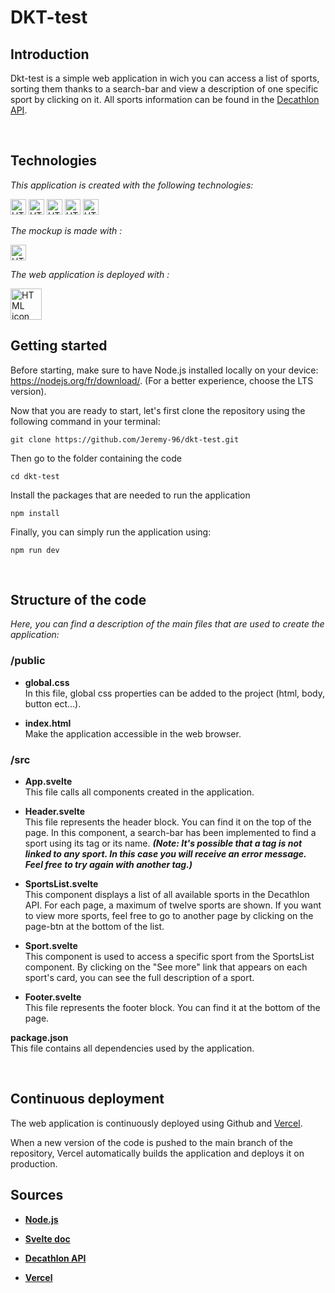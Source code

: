 # **DKT-test**

## **Introduction** 

Dkt-test is a simple web application in wich you can access a list of sports, sorting them thanks to a search-bar and view a description of one specific sport by clicking on it. All sports information can be found in the [Decathlon API](https://developers.decathlon.com/products/sports/docs).

<br>

## **Technologies**

*This application is created with the following technologies:*

<img src="https://user-images.githubusercontent.com/25181517/192158954-f88b5814-d510-4564-b285-dff7d6400dad.png" alt="HTML icon" style="width: 25px" />
<img src="https://user-images.githubusercontent.com/25181517/183898674-75a4a1b1-f960-4ea9-abcb-637170a00a75.png" alt="HTML icon" style="width: 25px" />
<img src="https://user-images.githubusercontent.com/25181517/117447155-6a868a00-af3d-11eb-9cfe-245df15c9f3f.png" alt="HTML icon" style="width: 25px" />
<img src="https://user-images.githubusercontent.com/25181517/121401671-49102800-c959-11eb-9f6f-74d49a5e1774.png" alt="HTML icon" style="width: 25px" />
<img src="https://upload.wikimedia.org/wikipedia/commons/thumb/1/1b/Svelte_Logo.svg/1200px-Svelte_Logo.svg.png" alt="HTML icon" style="width: 25px" />

*The mockup is made with :* 

<img src="https://user-images.githubusercontent.com/25181517/189715289-df3ee512-6eca-463f-a0f4-c10d94a06b2f.png" alt="HTML icon" style="width: 25px" />

*The web application is deployed with :*

<img src="https://logovtor.com/wp-content/uploads/2020/10/vercel-inc-logo-vector.png" alt="HTML icon" style="width: 50px" />

<br>

## **Getting started**  

Before starting, make sure to have Node.js installed locally on your device:
https://nodejs.org/fr/download/.
(For a better experience, choose the LTS version).

Now that you are ready to start, let's first clone the repository using the following command in your terminal:
```
git clone https://github.com/Jeremy-96/dkt-test.git
```  

Then go to the folder containing the code
```
cd dkt-test
```  

Install the packages that are needed to run the application 
```
npm install
```  

Finally, you can simply run the application using:
```
npm run dev
```   
<br>


## **Structure of the code**  

*Here, you can find a description of the main files that are used to create the application:*   

### **/public** 

* **global.css**  
In this file, global css properties can be added to the project (html, body, button ect...).

* **index.html**   
Make the application accessible in the web browser.

### **/src**

* **App.svelte**  
This file calls all components created in the application.  

* **Header.svelte**  
This file represents the header block. You can find it on the top of the page. In this component, a search-bar has been implemented to find a sport using its tag or its name. ***(Note: It's possible that a tag is not linked to any sport. In this case you will receive an error message. Feel free to try again with another tag.)*** 

* **SportsList.svelte**  
This component displays a list of all available sports in the Decathlon API. For each page, a maximum of twelve sports are shown. If you want to view more sports, feel free to go to another page by clicking on the page-btn at the bottom of the list.  

* **Sport.svelte**  
This component is used to access a specific sport from the SportsList component. By clicking on the "See more" link that appears on each sport's card, you can see the full description of a sport.


* **Footer.svelte**  
This file represents the footer block. You can find it at the bottom of the page.

**package.json**  
This file contains all dependencies used by the application.

<br>

## **Continuous deployment**  

The web application is continuously deployed using Github and [Vercel](https://vercel.com/).  

When a new version of the code is pushed to the main branch of the repository, Vercel automatically builds the application and deploys it on production. 


## **Sources**

* **[Node.js](https://nodejs.org/en/)**

* **[Svelte doc](https://svelte.dev/docs)**

* **[Decathlon API](https://developers.decathlon.com/products/sports/docs)**

* **[Vercel](https://vercel.com/)**  

